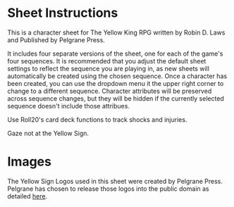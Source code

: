 # Sheet Instructions
This is a character sheet for The Yellow King RPG written by Robin D. Laws and Published by Pelgrane Press.

It includes four separate versions of the sheet, one for each of the game's four sequences.  It is recommended that you adjust the default sheet settings to reflect the sequence you are playing in, as new sheets will automatically be created using the chosen sequence.  Once a character has been created, you can use the dropdown menu it the upper right corner to change to a different sequence.  Character attributes will be preserved across sequence changes, but they will be hidden if the currently selected sequence doesn't include those attribues.

Use Roll20's card deck functions to track shocks and injuries.

Gaze not at the Yellow Sign.

# Images
The Yellow Sign Logos used in this sheet were created by Pelgrane Press.  Pelgrane has chosen to release those logos into the public domain as detailed [here](https://pelgranepress.com/2020/02/06/our-yellow-sign-is-your-yellow-sign/).
